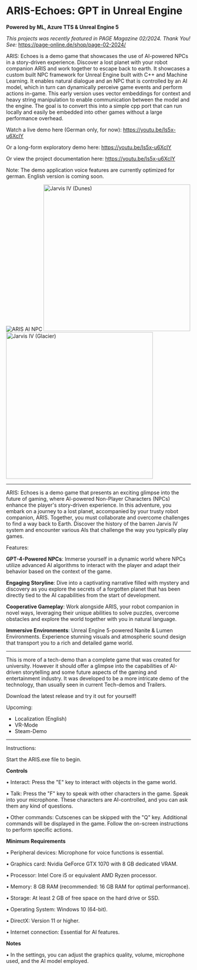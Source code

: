 # ARIS-Echoes: GPT in Unreal Engine

**Powered by ML, Azure TTS & Unreal Engine 5**

_This projects was recently featured in PAGE Magazine 02/2024. Thank You! See:_ https://page-online.de/shop/page-02-2024/

ARIS: Echoes is a demo game that showcases the use of AI-powered NPCs in a story-driven experience. Discover a lost planet with your robot companion ARIS and work together to escape back to earth. It showcases a custom built NPC framework for Unreal Engine built with C++ and Machine Learning. It enables natural dialogue and an NPC that is controlled by an AI model, which in turn can dynamically perceive game events and perform actions in-game. This early version uses vector embeddings for context and heavy string manipulation to enable communication between the model and the engine. The goal is to convert this into a simple cpp port that can run locally and easily be embedded into other games without a large performance overhead.

Watch a live demo here (German only, for now): https://youtu.be/Is5x-u6XcIY

Or a long-form exploratory demo here: https://youtu.be/Is5x-u6XcIY

Or view the project documentation here: https://youtu.be/Is5x-u6XcIY

Note: The demo application voice features are currently optimized for german. English version is coming soon.

<img alt="ARIS AI NPC" src="https://github.com/oscaem/ARIS-Echoes/assets/48035650/1198c1ef-9eff-49fe-aa26-74c73b82877e">

<img width="400" alt="Jarvis IV (Dunes)" src="https://github.com/oscaem/ARIS-Echoes/assets/48035650/9d35fb25-7dbc-47ae-a06e-3b9f267da507">

<img width="400" alt="Jarvis IV (Glacier)" src="https://github.com/oscaem/ARIS-Echoes/assets/48035650/bc03d57a-ff0d-49f0-929d-cbe5905574d4">


_______________________

ARIS: Echoes is a demo game that presents an exciting glimpse into the future of gaming, where AI-powered Non-Player Characters (NPCs) enhance the player's story-driven experience. In this adventure, you embark on a journey to a lost planet, accompanied by your trusty robot companion, ARIS. Together, you must collaborate and overcome challenges to find a way back to Earth. Discover the history of the barren Jarvis IV system and encounter various AIs that challenge the way you typically play games. 

Features:

**GPT-4-Powered NPCs**: Immerse yourself in a dynamic world where NPCs utilize advanced AI algorithms to interact with the player and adapt their behavior based on the context of the game.

**Engaging Storyline**: Dive into a captivating narrative filled with mystery and discovery as you explore the secrets of a forgotten planet that has been directly tied to the AI capabilities from the start of development. 

**Cooperative Gameplay**: Work alongside ARIS, your robot companion in novel ways, leveraging their unique abilities to solve puzzles, overcome obstacles and explore the world together with you in natural language.

**Immersive Environments**: Unreal Engine 5-powered Nanite & Lumen Environments. Experience stunning visuals and atmospheric sound design that transport you to a rich and detailed game world.

_______________________


This is more of a tech-demo than a complete game that was created for university. However it should offer a glimpse into the capabilities of AI-driven storytelling and some future aspects of the gaming and entertainment industry. It was developed to be a more intricate demo of the technology, than usually seen in current Tech-demos and Trailers. 

Download the latest release and try it out for yourself! 


Upcoming:

- Localization (English)
- VR-Mode
- Steam-Demo

_________________________

Instructions:

Start the ARIS.exe file to begin.


**Controls**

• Interact: Press the "E" key to interact with objects in the game world.

• Talk: Press the "F" key to speak with other characters in the game. Speak into your microphone. These characters are AI-controlled, and you can ask them any kind of questions.

• Other commands: Cutscenes can be skipped with the "Q" key. Additional commands will be displayed in the game. Follow the on-screen instructions to perform specific actions.

**Minimum Requirements**

• Peripheral devices: Microphone for voice functions is essential.

• Graphics card: Nvidia GeForce GTX 1070 with 8 GB dedicated VRAM.

• Processor: Intel Core i5 or equivalent AMD Ryzen processor.

• Memory: 8 GB RAM (recommended: 16 GB RAM for optimal performance).

• Storage: At least 2 GB of free space on the hard drive or SSD.

• Operating System: Windows 10 (64-bit).

• DirectX: Version 11 or higher.

• Internet connection: Essential for AI features.

**Notes**

• In the settings, you can adjust the graphics quality, volume, microphone used, and the AI model employed.

